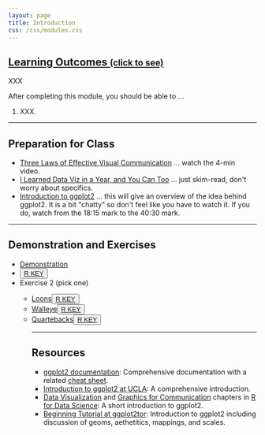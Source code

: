 ```yaml
---
layout: page
title: Introduction
css: /css/modules.css
---
```


<div class="panel-group-ILOs">
  <div class="panel panel-default">
    <div class="panel-heading">
      <h2 class="panel-title">
        <a data-toggle="collapse" href="#ILOs">Learning Outcomes <small>(click to see)</small></a>
      </h2>
    </div>
    <div id="ILOs" class="panel-collapse collapse">
      <div class="panel-body">
XXX
<p>After completing this module, you should be able to ...</p>

<ol>
  <li>XXX.</li>
</ol>
      </div>
    </div>
  </div>
</div>

----

## Preparation for Class

* [Three Laws of Effective Visual Communication](https://graphicsprinciples.github.io/threelaws.html) ... watch the 4-min video.
* [I Learned Data Viz in a Year, and You Can Too](https://medium.com/nightingale/i-learned-data-viz-in-a-year-and-you-can-too-2b610d25946e) ... just skim-read, don't worry about specifics.
* [Introduction to ggplot2](https://youtu.be/h29g21z0a68?t=1095) ... this will give an overview of the idea behind ggplot2. It is a bit "chatty" so don't feel like you have to watch it. If you do, watch from the 18:15 mark to the 40:30 mark.

----

## Demonstration and Exercises

<ul>
  <li><a href="Intro/Demo_IR_Moose_Wolves.html">Demonstration</a>
  <li><a href="Intro/CE_Temperature.html"></a><button type="button" class="btn btn-light btn-sm btn-space"><a href="Intro/CE_Temperature.R">R KEY</a></button></li>
  <li>Exercise 2 (pick one)</li>
  <ul>
    <li><a href="Intro/CE_Loons.html">Loons</a><button type="button" class="btn btn-light btn-sm btn-space"><a href="Intro/CE_Loons.R">R KEY</a></button></li>
    <li><a href="Intro/CE_Walleye">Walleye</a><button type="button" class="btn btn-light btn-sm btn-space"><a href="Intro/CE_Walleye.R">R KEY</a></button></li>
    <li><a href="Intro/CE_Quarterbacks">Quartebacks</a><button type="button" class="btn btn-light btn-sm btn-space"><a href="Intro/CE_Quarterbacks.R">R KEY</a></button></li>
  </ul>
<ul>

----

## Resources

* [ggplot2 documentation](https://ggplot2.tidyverse.org/reference/index.html): Comprehensive documentation with a related [cheat sheet](https://github.com/rstudio/cheatsheets/blob/master/data-visualization-2.1.pdf).
* [Introduction to ggplot2 at UCLA](https://stats.idre.ucla.edu/stat/data/intro_ggplot2_int/ggplot2_intro_interactive.html#(1)): A comprehensive introduction.
* [Data Visualization](https://r4ds.had.co.nz/data-visualisation.html) and [Graphics for Communication](https://r4ds.had.co.nz/graphics-for-communication.html) chapters in [R for Data Science](https://r4ds.had.co.nz/index.html): A short introduction to ggplot2.
* [Beginning Tutorial at ggplot2tor](https://ggplot2tutor.com/beginner_tutorial/beginner_tutorial/): Introduction to ggplot2 including discussion of geoms, aethetitics, mappings, and scales.
